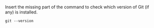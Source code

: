 Insert the missing part of the command to check which version of Git (if any) is installed.

    git --version
